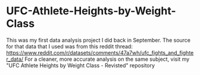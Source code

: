 # UFC-Athlete-Heights-by-Weight-Class

This was my first data analysis project I did back in September. The source for that data that I used was from this reddit thread: https://www.reddit.com/r/datasets/comments/47a7wh/ufc_fights_and_fighter_data/
For a cleaner, more accurate analysis on the same subject, visit my "UFC Athlete Heights by Weight Class - Revisted" repository
